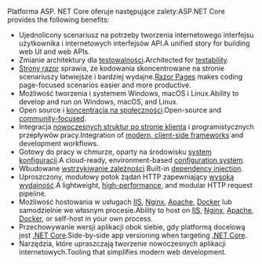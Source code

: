 <span data-ttu-id="363d9-101">Platforma ASP. NET Core oferuje następujące zalety:</span><span class="sxs-lookup"><span data-stu-id="363d9-101">ASP.NET Core provides the following benefits:</span></span>

* <span data-ttu-id="363d9-102">Ujednolicony scenariusz na potrzeby tworzenia internetowego interfejsu użytkownika i internetowych interfejsów API.</span><span class="sxs-lookup"><span data-stu-id="363d9-102">A unified story for building web UI and web APIs.</span></span>
* <span data-ttu-id="363d9-103">Zmianie architektury dla [testowalności](xref:test/index).</span><span class="sxs-lookup"><span data-stu-id="363d9-103">Architected for [testability](xref:test/index).</span></span>
* <span data-ttu-id="363d9-104">[Strony razor](xref:razor-pages/index) sprawia, że kodowania skoncentrowane na stronie scenariuszy łatwiejsze i bardziej wydajne.</span><span class="sxs-lookup"><span data-stu-id="363d9-104">[Razor Pages](xref:razor-pages/index) makes coding page-focused scenarios easier and more productive.</span></span>
* <span data-ttu-id="363d9-105">Możliwość tworzenia i systemem Windows, macOS i Linux.</span><span class="sxs-lookup"><span data-stu-id="363d9-105">Ability to develop and run on Windows, macOS, and Linux.</span></span>
* <span data-ttu-id="363d9-106">Open source i [koncentracja na społeczności](https://live.asp.net/).</span><span class="sxs-lookup"><span data-stu-id="363d9-106">Open-source and [community-focused](https://live.asp.net/).</span></span>
* <span data-ttu-id="363d9-107">Integracja [nowoczesnych struktur po stronie klienta](xref:client-side/index) i programistycznych przepływów pracy.</span><span class="sxs-lookup"><span data-stu-id="363d9-107">Integration of [modern, client-side frameworks](xref:client-side/index) and development workflows.</span></span>
* <span data-ttu-id="363d9-108">Gotowy do pracy w chmurze, oparty na środowisku [system konfiguracji](xref:fundamentals/configuration/index).</span><span class="sxs-lookup"><span data-stu-id="363d9-108">A cloud-ready, environment-based [configuration system](xref:fundamentals/configuration/index).</span></span>
* <span data-ttu-id="363d9-109">Wbudowane [wstrzykiwanie zależności](xref:fundamentals/dependency-injection).</span><span class="sxs-lookup"><span data-stu-id="363d9-109">Built-in [dependency injection](xref:fundamentals/dependency-injection).</span></span>
* <span data-ttu-id="363d9-110">Uproszczony, modułowy potok żądań HTTP zapewniający [wysoką wydajność](https://github.com/aspnet/benchmarks).</span><span class="sxs-lookup"><span data-stu-id="363d9-110">A lightweight, [high-performance](https://github.com/aspnet/benchmarks), and modular HTTP request pipeline.</span></span>
* <span data-ttu-id="363d9-111">Możliwość hostowania w usługach [IIS](xref:host-and-deploy/iis/index), [Nginx](xref:host-and-deploy/linux-nginx), [Apache](xref:host-and-deploy/linux-apache), [Docker](xref:host-and-deploy/docker/index) lub samodzielnie we własnym procesie.</span><span class="sxs-lookup"><span data-stu-id="363d9-111">Ability to host on [IIS](xref:host-and-deploy/iis/index), [Nginx](xref:host-and-deploy/linux-nginx), [Apache](xref:host-and-deploy/linux-apache), [Docker](xref:host-and-deploy/docker/index), or self-host in your own process.</span></span>
* <span data-ttu-id="363d9-112">Przechowywanie wersji aplikacji obok siebie, gdy platformą docelową jest [.NET Core](/dotnet/articles/standard/choosing-core-framework-server).</span><span class="sxs-lookup"><span data-stu-id="363d9-112">Side-by-side app versioning when targeting [.NET Core](/dotnet/articles/standard/choosing-core-framework-server).</span></span>
* <span data-ttu-id="363d9-113">Narzędzia, które upraszczają tworzenie nowoczesnych aplikacji internetowych.</span><span class="sxs-lookup"><span data-stu-id="363d9-113">Tooling that simplifies modern web development.</span></span>
